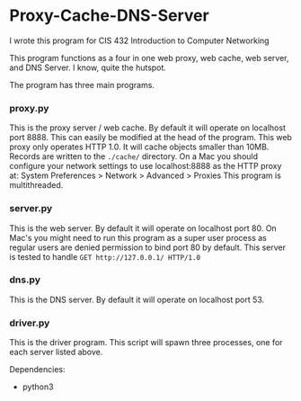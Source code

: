 # Proxy-Cache-DNS-Server
I wrote this program for CIS 432 Introduction to Computer Networking

This program functions as a four in one web proxy, web cache, web server,
and DNS Server.  I know, quite the hutspot.

The program has three main programs.

### proxy.py
This is the proxy server / web cache.
By default it will operate on localhost port 8888.  This can easily be 
modified at the head of the program.  This web proxy only operates HTTP 1.0.
It will cache objects smaller than 10MB.
Records are written to the `./cache/` directory.
On a Mac you should configure your network settings to use localhost:8888 as
the HTTP proxy at: 
System Preferences > Network > Advanced > Proxies
This program is multithreaded.


### server.py
This is the web server.
By default it will operate on localhost port 80.  On Mac's you might need to
run this program as a super user process as regular users are denied 
permission to bind port 80 by default.  This server is tested to handle 
`GET http://127.0.0.1/ HTTP/1.0`

### dns.py
This is the DNS server.
By default it will operate on localhost port 53.  

### driver.py
This is the driver program.
This script will spawn three processes, one for each server listed above.

Dependencies:
  * python3
